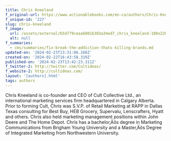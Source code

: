 ```yaml
---
title: Chris Kneeland
f_original-url: https://www.actionablebooks.com/en-ca/authors/Chris-Kneeland/
f_unique-id: '227'
slug: chris-kneeland
f_image:
  url: /assets/external/65d779ceaa6801b383a34ed7_chris_kneeland-180x220.jpeg
  alt: null
f_summaries:
  - cms/summaries/fix-break-the-addiction-thats-killing-brands.md
updated-on: '2024-02-23T13:31:06.268Z'
created-on: '2024-02-22T16:43:58.319Z'
published-on: '2024-02-23T13:42:23.311Z'
f_twitter-2: http://twitter.com/Cultideas/
f_website-2: http://cultideas.com/
layout: '[authors].html'
tags: authors
---
```


Chris Kneeland is co-founder and CEO of Cult Collective Ltd., an international marketing services firm headquartered in Calgary Alberta. Prior to forming Cult, Chris was S.V.P. of Retail Marketing at RAPP in Dallas Texas consulting for Best Buy, HEB Grocery, Supervalu, Lenscrafters, Hyatt and others. Chris also held marketing management positions within John Deere and The Home Depot. Chris has a bachelor‚Äôs degree in Marketing Communications from Brigham Young University and a Master‚Äôs Degree of Integrated Marketing from Northwestern University.
